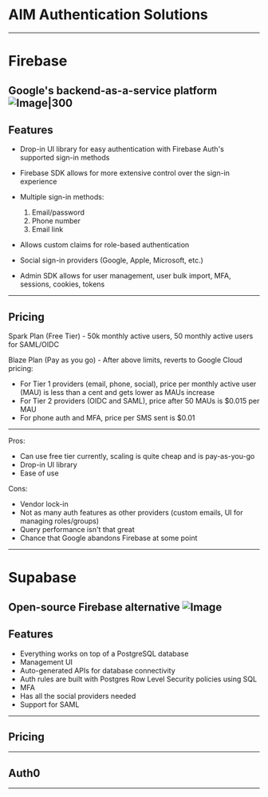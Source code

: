 # AIM Authentication Solutions
---
# Firebase
Google's backend-as-a-service platform
![Image|300](https://miro.medium.com/v2/resize:fit:300/1*R4c8lHBHuH5qyqOtZb3h-w.png)
---
## Features
- Drop-in UI library for easy authentication with Firebase Auth's supported sign-in methods

- Firebase SDK allows for more extensive control over the sign-in experience

- Multiple sign-in methods:
	1. Email/password
	2. Phone number
	3. Email link

- Allows custom claims for role-based authentication

- Social sign-in providers (Google, Apple, Microsoft, etc.)

- Admin SDK allows for user management, user bulk import, MFA, sessions, cookies, tokens
---
## Pricing
Spark Plan (Free Tier) - 50k monthly active users, 50 monthly active users for SAML/OIDC

Blaze Plan (Pay as you go) - After above limits, reverts to Google Cloud pricing:
- For Tier 1 providers (email, phone, social), price per monthly active user (MAU) is less than a cent and gets lower as MAUs increase
- For Tier 2 providers (OIDC and SAML), price after 50 MAUs is $0.015 per MAU
- For phone auth and MFA, price per SMS sent is $0.01
---
Pros: 
- Can use free tier currently, scaling is quite cheap and is pay-as-you-go
- Drop-in UI library
- Ease of use

Cons:
- Vendor lock-in
- Not as many auth features as other providers (custom emails, UI for managing roles/groups)
- Query performance isn't that great
- Chance that Google abandons Firebase at some point
---
# Supabase
Open-source Firebase alternative
![Image](https://d2eip9sf3oo6c2.cloudfront.net/tags/images/000/001/299/square_480/supabase-logo-icon_1.png)
---
## Features
- Everything works on top of a PostgreSQL database
- Management UI
- Auto-generated APIs for database connectivity
- Auth rules are built with Postgres Row Level Security policies using SQL
- MFA
- Has all the social providers needed
- Support for SAML
---
## Pricing

---
## Auth0
---
